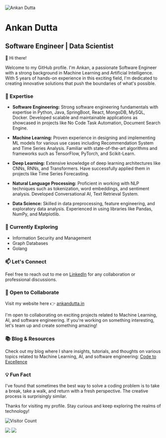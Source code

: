 ![Ankan Dutta](https://www.ankandutta.in/og.png)
# Ankan Dutta
## Software Engineer | Data Scientist
👋 Hi there! 

Welcome to my GitHub profile. I'm Ankan, a passionate Software Engineer with a strong background in Machine Learning and Artificial Intelligence. With 5 years of hands-on experience in this exciting field, I'm dedicated to creating innovative solutions that push the boundaries of what's possible. 



### 🚀 Expertise

- **Software Engineering:** Strong software engineering fundamentals with expertise in Python, Java, SpringBoot, React, MongoDB, MySQL, Docker. Developed scalable and maintainable applications as showcased in projects like No Code Task Automation, Document Search Engine.

- **Machine Learning:** Proven experience in designing and implementing ML models for various use cases including Recommendation System and Time Series Analysis. Familiar with state-of-the-art algorithms and frameworks such as TensorFlow, PyTorch, and Scikit-Learn.

- **Deep Learning:** Extensive knowledge of deep learning architectures like CNNs, RNNs, and Transformers. Have successfully applied them in projects like Time Series Forecasting.

- **Natural Language Processing:** Proficient in working with NLP techniques such as tokenization, word embeddings, and sentiment analysis. Developed Conversational AI, Text Retrieval System.

- **Data Science:** Skilled in data preprocessing, feature engineering, and exploratory data analysis. Experienced in using libraries like Pandas, NumPy, and Matplotlib.

### 🌱 Currently Exploring

- Information Security and Management
- Graph Databases
- Golang

### 📫 Let's Connect

Feel free to reach out to me on [LinkedIn](https://www.linkedin.com/in/ankan-dutta) for any collaboration or professional discussions.

### 🤝 Open to Collaborate

Visit my website here 👉 [ankandutta.in](https://ankandutta.in/)

I'm open to collaborating on exciting projects related to Machine Learning, AI, and software engineering. If you're working on something interesting, let's team up and create something amazing! 

### 📚 Blog & Resources

Check out my blog where I share insights, tutorials, and thoughts on various topics related to Machine Learning, AI, and software engineering: [Code to Excellence](https://blog.ankandutta.in/)

### 💡 Fun Fact

I've found that sometimes the best way to solve a coding problem is to take a break, take a walk, and return with a fresh perspective. The creative process is surprisingly similar.

Thanks for visiting my profile. Stay curious and keep exploring the realms of technology!

![Visitor Count](https://komarev.com/ghpvc/?username=ankan97dutta)

![](https://github-readme-streak-stats.herokuapp.com/?user=ankan97dutta&hide_border=true)
![](http://github-profile-summary-cards.vercel.app/api/cards/profile-details?username=ankan97dutta&theme=github)

